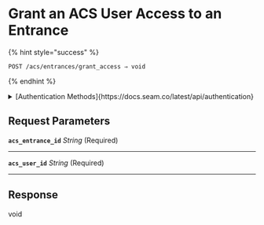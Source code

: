 # Grant an ACS User Access to an Entrance



{% hint style="success" %}
```
POST /acs/entrances/grant_access ⇒ void
```
{% endhint %}

<details>

<summary>[Authentication Methods]{https://docs.seam.co/latest/api/authentication}</summary>

- API key
- Personal access token
  <br>Must also include the `seam-workspace` header in the request.
</details>

## Request Parameters

**`acs_entrance_id`** *String* (Required)

---

**`acs_user_id`** *String* (Required)

---


## Response

void
